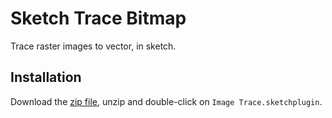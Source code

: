 # Sketch Trace Bitmap

Trace raster images to vector, in sketch.

## Installation

Download the [zip file](https://github.com/konsumer/sketch-tracebitmap/archive/master.zip), unzip and double-click on `Image Trace.sketchplugin`.